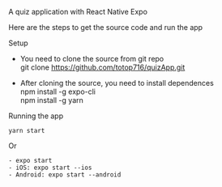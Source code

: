 A quiz application with React Native Expo

Here are the steps to get the source code and run the app

Setup

- You need to clone the source from git repo <br/>
git clone https://github.com/totop716/quizApp.git

- After cloning the source, you need to install dependences<br/>
npm install -g expo-cli<br/>
npm install -g yarn

Running the app

	yarn start

Or

	- expo start
	- iOS: expo start --ios
	- Android: expo start --android
